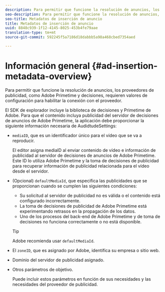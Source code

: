 ```yaml
---
description: Para permitir que funcione la resolución de anuncios, los proveedores de publicidad, como Adobe Primetime y decisiones, requieren valores de configuración para habilitar la conexión con el proveedor.
seo-description: Para permitir que funcione la resolución de anuncios, los proveedores de publicidad, como Adobe Primetime y decisiones, requieren valores de configuración para habilitar la conexión con el proveedor.
seo-title: Metadatos de inserción de anuncio
title: Metadatos de inserción de anuncio
uuid: 8848c939-1f12-4145-8025-453b4fe79aae
translation-type: tm+mt
source-git-commit: 592245f5a7186d18dabbb5a98a468cbed7354aed

---
```



# Información general {#ad-insertion-metadata-overview}

Para permitir que funcione la resolución de anuncios, los proveedores de publicidad, como Adobe Primetime y decisiones, requieren valores de configuración para habilitar la conexión con el proveedor.

El SDK de explorador incluye la biblioteca de decisiones y Primetime de Adobe. Para que el contenido incluya publicidad del servidor de decisiones de anuncios de Adobe Primetime, la aplicación debe proporcionar la siguiente información necesaria de AudidtudeSettings:

* `mediaID`, que es un identificador único para el vídeo que se va a reproducir.

   El editor asigna mediaID al enviar contenido de vídeo e información de publicidad al servidor de decisiones de anuncios de Adobe Primetime. Este ID lo utiliza Adobe Primetime y la toma de decisiones de publicidad para recuperar información de publicidad relacionada para el vídeo desde el servidor.

* (Opcional) `defaultMediaId`, que especifica las publicidades que se proporcionan cuando se cumplen las siguientes condiciones:

   * Su solicitud al servidor de publicidad no es válida o el contenido está configurado incorrectamente.
   * La toma de decisiones de publicidad de Adobe Primetime está experimentando retrasos en la propagación de los datos.
   * Uno de los procesos del back-end de Adobe Primetime y de toma de decisiones no funciona correctamente o no está disponible.
   >[!TIP]
   >
   >Adobe recomienda usar `defaultMediaId`.

* El `zoneID`, que es asignado por Adobe, identifica su empresa o sitio web.
* Dominio del servidor de publicidad asignado.
* Otros parámetros de objetivo.

   Puede incluir estos parámetros en función de sus necesidades y las necesidades del proveedor de publicidad.